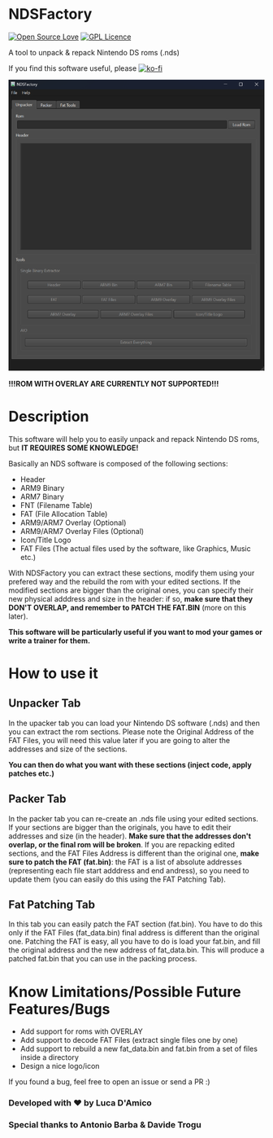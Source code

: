 # NDSFactory
[![Open Source Love](https://badges.frapsoft.com/os/v1/open-source.svg?v=103)](https://github.com/ellerbrock/open-source-badges/)
[![GPL Licence](https://badges.frapsoft.com/os/gpl/gpl.png?v=103)](https://opensource.org/licenses/GPL-3.0/)


A tool to unpack &amp; repack Nintendo DS roms (.nds)


If you find this software useful, please [![ko-fi](https://www.ko-fi.com/img/githubbutton_sm.svg)](https://ko-fi.com/Z8Z511SOI)

![screenshot](https://raw.githubusercontent.com/Luca1991/NDSFactory/master/screenshot.png)

**!!!ROM WITH OVERLAY ARE CURRENTLY NOT SUPPORTED!!!**

# Description

This software will help you to easily unpack and repack Nintendo DS roms, but **IT REQUIRES SOME KNOWLEDGE!**

Basically an NDS software is composed of the following sections:
* Header
* ARM9 Binary
* ARM7 Binary
* FNT (Filename Table)
* FAT (File Allocation Table)
* ARM9/ARM7 Overlay (Optional)
* ARM9/ARM7 Overlay Files (Optional)
* Icon/Title Logo
* FAT Files (The actual files used by the software, like Graphics, Music etc.)

With NDSFactory you can extract these sections, modify them using your prefered way and the rebuild the rom with your edited sections.
If the modified sections are bigger than the original ones, you can specify their new physical adddress and size in the header: if so, **make
sure that they DON'T OVERLAP, and remember to PATCH THE FAT.BIN** (more on this later).

**This software will be particularly useful if you want to mod your games or write a trainer for them.**

# How to use it

## Unpacker Tab
In the upacker tab you can load your Nintendo DS software (.nds) and then you can extract the rom sections.
Please note the Original Address of the FAT Files, you will need this value later if you are going to alter the addresses and size of the sections.

**You can then do what you want with these sections (inject code, apply patches etc.)**

## Packer Tab
In the packer tab you can re-create an .nds file using your edited sections. If your sections are bigger than the originals, you have to edit their addresses and size (in the header). **Make sure that the addresses don't overlap, or the final rom will be broken**. If you are repacking edited sections, and the FAT Files Address is different than the original one, **make sure to patch the FAT (fat.bin)**: the FAT is a list of absolute addresses (representing each file start adddress and end andress), so you need to update them (you can easily do this using the FAT Patching Tab).

## Fat Patching Tab
In this tab you can easily patch the FAT section (fat.bin). You have to do this only if the FAT Files (fat_data.bin) final address is different than the original one.
Patching the FAT is easy, all you have to do is load your fat.bin, and fill the original address and the new address of fat_data.bin. This will produce a patched fat.bin that
you can use in the packing process.


# Know Limitations/Possible Future Features/Bugs

* Add support for roms with OVERLAY
* Add support to decode FAT Files (extract single files one by one)
* Add support to rebuild a new fat_data.bin and fat.bin from a set of files inside a directory
* Design a nice logo/icon

If you found a bug, feel free to open an issue or send a PR :)

### Developed with ❤ by Luca D'Amico
### Special thanks to Antonio Barba & Davide Trogu

